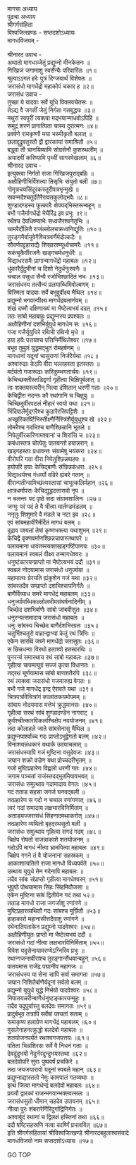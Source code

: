 मागचा अध्याय  
पुढचा अध्याय  
श्रीगर्गसंहिता  
विश्वजित्खण्डः - सप्तदशोऽध्यायः  
मागधविजयम् -  
  
श्रीनारद उवाच -  
अथातो मागधञ्जेतुं प्रद्युम्नो मीनकेतनः ॥  
गिरिव्रजं जगामाशु स्वसैन्यैः परिवारितः ॥१॥  
श्रुत्वाऽऽगतं हरेः पुत्रं दिग्जयार्थं विशेषतः ॥  
जरासंधो मागधेंद्रो महाकोपं चकार ह ॥२॥  
जरासंध उवाच -  
तुच्छा ये यादवाः सर्वे युधि विक्लवचेतसः ॥  
तेऽद्य वै जगतीं जेतुं निर्गता गतबुद्धयः ॥३॥  
मथुरां स्वपुरीं त्यक्त्वा मद्‌भयान्माधवोऽपिहि ॥  
समुद्रं शरणं प्रागात्पिता चास्य दुरात्मनः ॥४॥  
प्रवर्षणे रामकृष्णौ मया भस्मीकृतौ बलात् ॥  
छलाद्दुद्रुवतुस्तौ द्वौ द्वारकायां समाश्रितौ ॥५॥  
बद्ध्वा तौ चानयिष्यामि सोग्रसेनौ कुशस्थलीम् ॥  
अयादवीं करिष्यामि पृथ्वीं सागरमेखलाम् ॥६॥  
श्रीनारद उवाच -  
इत्युक्त्वा निर्गतो राजा गिरिव्रजपुराद्‌बहिः ॥  
अक्षौहिणीभिर्विंशत्या तिसृभिः संयुतो बली ॥७॥  
गोमूत्रचयसिंदूरकस्तूरीपत्रभृन्मुखे ॥  
स्रवन्मदैश्चतुर्दंतैरैरावतकुलोद्‌भवैः ॥८॥  
शुण्डादण्डस्य फूत्कारैः क्षेपयद्‌भिस्तरून्बहून् ॥  
बभौ गजैर्मागधेंद्रो मेघैरिंद्र इव प्रभुः ॥९॥  
रथैश्च देवधिष्ण्याभैः सध्वजैरश्वनेतृभिः ॥  
चामरैर्दोलितै राजंल्लोलचक्रध्वनिद्युतिः ॥१०॥  
तुरङ्गमैर्वायुवेगैश्चित्रवर्णैर्मदोत्कटैः ॥  
सौवर्णपट्टहाराद्यैः शिखारश्म्यूर्ध्वचामरैः ॥११॥  
सकंचुकैर्वीरजनैः खड्गचर्मधनुर्धरैः ॥  
विद्याधरसमैः प्रागान्मागधेंद्रो महाबलः ॥१२॥  
धुंकारैर्दुंदुभीनां च दिशो नेदुर्धनुःस्वनैः ॥  
चचाल वसुधा सैन्यै रजोभिश्छादितं नभः ॥१३॥  
जरासंधस्य तत्सैन्यं प्रलयाब्धिमिवोल्बणम् ॥  
विस्मिता यादवाः सर्वे बभूवुर्वीक्ष्य मैथिल ॥१४॥  
प्रद्युम्नो भगवान्वीक्ष्य मागधेंद्रबलार्णवम् ॥  
शंखं दघ्मौ दक्षिणाख्यं मा भैष्टेत्यभयं ददत् ॥१५॥  
ततः सांबो महाबाहुः प्रद्युम्नस्य प्रपश्यतः ॥  
अक्षौहिणीनां दशभिर्युयुधे मागधेन सः ॥१६॥  
गजा गजैर्युयुधिरे रथिभी रथिनो मृधे ॥  
हया हयैः पत्तयश्च पत्तिभिर्मैथिलेश्वर ॥१७॥  
बभूव तुमुलं युद्धमद्‌भुतं रोमहर्षणम् ॥  
मागधानां यदूनां चासुराणां निर्जरैर्यथा ॥१८॥  
अश्वारुढाः केऽपि वीरा भल्लहस्ता इतस्ततः ॥  
मर्दयंतो गजारूढाः करिकुम्भगतार्चयः ॥१९॥  
केचिच्छक्तीस्तडिद्वर्णा गृहीत्वा चिक्षिपुर्बलात् ॥  
ताः शक्तयस्त्वरीन् भित्वा दंशितान् धरणीं गताः ॥२०॥  
केचिद्वीरा नदन्तः कौ रथांगानि च चिक्षुपुः ॥  
चिच्छिदुर्वीरपटलं नीहारं रवयो यथा ॥२१॥  
भिंदिपालैर्मुद्‌गरैश्च कुठारैरसिपट्टिशैः ॥  
अच्छूरिकार्ष्टिभिस्तीक्ष्णैर्निस्त्रिंशैर्युयुधुश्च खे ॥२२॥  
तोमरैश्च गदभिश्च बाणैश्छिन्नानि भूतले ॥  
निपेतुर्वीरकरिणामश्वानां च शिरांसि च ॥२३॥  
कबंधास्तत्र चोत्पेतुः पातयन्तो हयान्नरान् ॥  
खड्गहस्ताः प्रधावन्तः संग्रामेषु भयंकरा ॥२४॥  
वीरोपरि गता वीरा निपेतुश्छिन्नबाहवः ॥  
हयोपरि हयाः केचिद्‌बाणैः संछिन्नकंधराः ॥२५॥  
विद्याधर्यश्च गंधर्व्यो वव्रिरे ह्यंबरे गतान् ॥  
वीरान्पतीन्समिच्छंत्यस्तासां चाभूत्कलिर्महान् ॥२६॥  
क्षात्रधर्मापराः केचिद्युद्धदत्तासवो नृप ॥  
न चलन्तः पदं पृष्ठे सदा संग्रामशालिनः ॥२७॥  
जग्मुः परं पदं ते वै भीत्वा मार्तण्डमंडलम् ॥  
ननृतुः शिशुमारे वै मंडले च नटा इव ॥२८॥  
एवं सांबमहावीरैर्मर्दितं मागधं बलम् ॥  
दुद्राव पश्यतां तेषां कृष्णभक्त्या यथाशुभम् ॥२९॥  
केचिद्वै वृक्णवर्माणश्छिन्नचापास्तथापरे ॥  
पलायमाना धावंतस्त्यक्तखड्गर्ष्टिपाणयः ॥३०॥  
पलायमानं स्वबलं वीक्ष्य तन्मागधेश्वरः ॥  
धनुष्टंकारयन्प्राप्तो मा भैष्टेत्यभयं ददौ ॥३१॥  
स्वबलं नोदयामास जरासंधो धनुर्ज्यया ॥  
महामात्यः प्रेरयति ह्यंकुशेन गजं यथा ॥३२॥  
सांबस्तदैव सम्प्राप्तो दशभिश्चापनिर्गतैः ॥  
बाणैर्विव्याध समरे मागधेंद्रं महाबलम् ॥३३॥  
धनुर्ज्यामब्धिकल्लोलभीमसंघर्षनादिनीम् ॥  
चिच्छेद दशभिर्बाणैः सांबो जांबवीसुतः ॥३४॥  
धनुरन्यत्समादाय जरासंधो महाबलः ॥  
धनुः सांबस्य चिच्छेद बाणैर्दशभिरग्रतः ॥३५॥  
चतुर्भिश्चतुरो वाहान्द्वाभ्यां केतुं रथं त्रिभिः ॥  
एकेन सारथिं जघ्ने मागधेंद्रो जरासुतः ॥३६॥  
स छिन्नधन्वा विरथो हताश्वो हतसारथिः ॥  
पुनरन्यं समास्थाय रथं सांबो महाबलः ॥३७॥  
गृहीत्वा चापमत्युग्रं सज्जं कृत्वा विधानतः ॥  
तद्‌रथं चूर्णयामास सांबो बाणशतैरपि ॥३८॥  
रथं त्यक्त्वा जरासंधो गजमारुह्य वेगतः ॥  
बभौ गजे मागधेंद्र इन्द्र ऐरावते यथा ॥३९॥  
चित्रपत्रविचित्रांगं कालांतकयमोपमम् ॥  
सांबाय नोदयमास मत्तेभं क्रुद्धमानसः ॥४०॥  
गृहीत्वा सरथं सांबं शुण्डादण्डेन नागराट् ॥  
कुर्वंश्चीत्कारविकलश्चिक्षेप नवयोजनम् ॥४१॥  
तदा कोलाहले जाते सांबसेनासु मैथिल ॥  
प्रद्युम्नपार्श्वाच्च गदः प्राप्तोऽभूद्वेगतो बलम् ॥४२॥  
विनाशयन्नंधकारं यथार्क उदयाचलात् ॥  
जरासंधस्यापि गजं मुष्टिना वसुदेवजः ॥४३॥  
जघान शक्रो वज्रेण यथा प्रोच्चदरीभृतम् ॥  
गजो मुष्टिप्रहारेण विह्वलो धरणीं गतः ॥४४॥  
जगाम पञ्चतां राजंस्तदद्‌भुतमिवावभवत् ॥  
जरासंधः समुत्थाय गदामादाय वेगतः ॥४५॥  
गदं तताड सहसा जगर्ज घनवद्‌बली ॥  
तत्प्रहारेण स गदो न चचाल रणांगणात् ॥४६॥  
त्वरं गदां समादाय लक्षभारविनिर्मिताम् ॥  
अताडयज्जरासंधं सिंहनादमथाकरोत् ॥४७॥  
तत्प्रहारेण व्यथितो बृहद्‌रथसुतो बली ॥  
जरासंधः समुत्थाय गृहित्वा सगदं गदम् ॥४८॥  
चिक्षेप रोषतो राजन्नाकाशे शतयोजनम् ॥  
गदोऽपि मागधं नीत्वा भ्रामयित्वा महाबलः ॥४९॥  
चिक्षेप गगने तं वै योजनानां सहस्रकम् ॥  
आकाशात्पतितो राजा मागधो विंध्यपर्वते ॥५०॥  
उत्थाय युयुधे तेन गदेनापि महाबलः ॥  
तदैव सांबः संप्राप्तो गृहीत्वा मागधेश्वरम् ॥५१॥  
भूपृष्ठे पोथयामास सिंहः सिंहमिवौजसा ॥  
एकेन मुष्टिना सांबं द्वितीयेन गदं तथा ५२॥  
तताड मागधो राजा जगर्जाशु रणांगणे ॥  
मुष्टिप्रहारव्यथितौ गदः सांबश्च मूर्छितौ ॥५३॥  
हाहाकारो महानासीत्तदैवाशु रणांगणे ॥  
रथेनातिपताकेन प्रद्युम्नो यादवेश्वरः ॥५४॥  
अक्षौहिणीयुतः प्राप्तो मा भैष्टेत्यभयं ददौ ॥  
जरासंधो गदां नीत्वा लक्षभारविनिर्मिताम् ॥५५॥  
विवेश यदुसेनायामरण्येऽग्निरिव प्रभुः ॥  
रथान्गजन्सवीरांश्च तुरङ्गान्सैंधवान्बहून् ॥५६॥  
पातयमास राजेंद्र पद्मानीव महागजः ॥  
जरासंधस्य या सेना सापि सर्वा समागता ॥५७॥  
जघान निशितैर्बाणैर्यदूनां सर्वतो बलम् ॥  
प्रद्युम्नो युयुधे युद्धे निर्भयो यादवेश्वरः ॥५८॥  
निपातयन्नरीन्बाणैर्धनुष्टङ्कारयन्मुहुः ॥  
तदैव यदुपुर्यास्तु बलदेवः समागतः ॥५९॥  
प्रादुर्बभूव तत्रापि सर्वेषां पश्यतां सताम् ॥  
समाकृष्य हलाग्रेण मागधेंद्रं महाबलम् ॥६०॥  
मुसलेनाहनत्क्रुद्धो बलदेवो महाबलः ॥  
शतयोजनपर्यंतं रथाश्वगजपत्तयः ॥६१॥  
पतिता भिन्नशिरसः सर्वे वै निधनं गताः ॥  
देवदुंदुभयो नेदुर्नरदुन्दुभयस्तथा ॥६२॥  
बलदेवोपरि सुराः पुष्पवर्षं प्रचकिरे ॥  
तदा जयजयारावो यदूनां स्वबले महान् ॥६३॥  
प्रद्युम्नाद्यास्ततो नेमुः कामपालं गतव्यथाः ॥  
इत्थं जित्वा मागधेन्द्रं बलदेवो महाबलः ॥६४॥  
प्रययौ द्वारकां राजन्भगवान्भक्तवत्सलः ॥  
जरासंधसुतो धीमान् सहदेव उपायनम् ॥६५॥  
नीत्वा पुरः शंबरारेर्गिरिदुर्गाद्विनिर्गतः ॥  
अश्वार्बुदं रथानां च द्विलक्षं हस्तिनां तथा ॥६६॥  
ददौ षष्टिसहस्रणि नत्वा कार्ष्णिं प्रभाववित् ॥६७॥  
इति श्रीगर्गसंहितायां श्रीविश्वजित्खण्डे श्रीनारदबहुलाश्वसंवादे  
मागधविजयो नाम सप्तदशोऽध्यायः ॥१७॥  
  
GO TOP

